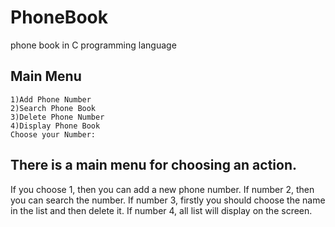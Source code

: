 # PhoneBook
 phone book in C programming language
 
## Main Menu
    1)Add Phone Number
    2)Search Phone Book
    3)Delete Phone Number
    4)Display Phone Book
    Choose your Number:
    
## There is a main menu for choosing an action.
If you choose 1, then you can add a new phone number.
If number 2, then you can search the number.
If number 3, firstly you should choose the name in the list and then delete it.
If number 4, all list will display on the screen. 
